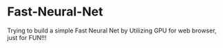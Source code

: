 # Fast-Neural-Net
Trying to build a simple Fast Neural Net by Utilizing GPU for web browser, just for FUN!!!
